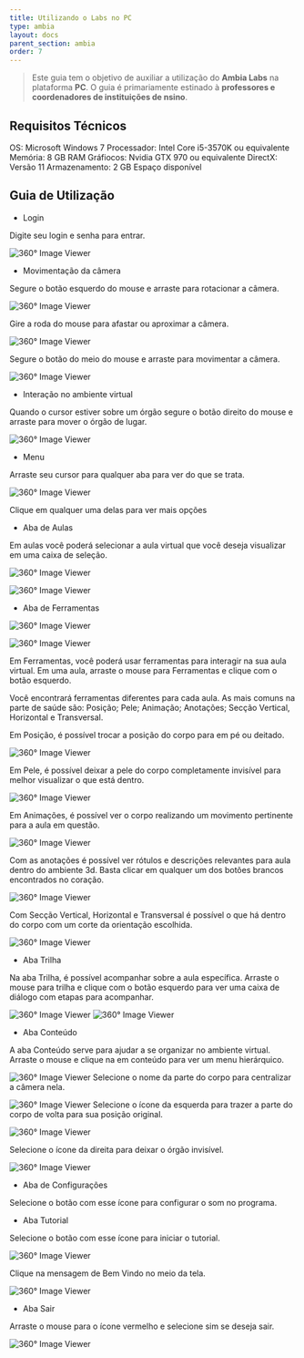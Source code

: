 ```yaml
---
title: Utilizando o Labs no PC
type: ambia
layout: docs
parent_section: ambia
order: 7
---
```


> Este guia tem o objetivo de auxiliar a utilização do **Ambia Labs** na plataforma **PC**. O guia é primariamente estinado à **professores e coordenadores de instituições de nsino**.

## Requisitos Técnicos

OS: Microsoft Windows 7
Processador: Intel Core i5-3570K ou equivalente
Memória: 8 GB RAM
Gráfiocos: Nvidia GTX 970 ou equivalente
DirectX: Versão 11
Armazenamento: 2 GB Espaço disponível

## Guia de Utilização


- Login

Digite seu login e senha para entrar.

![360&deg; Image Viewer](../images/GDU/GDU-SS01.png)

- Movimentação da câmera

Segure o botão esquerdo do mouse e arraste para rotacionar a câmera.
	
![360&deg; Image Viewer](../images/GDU/GDU-SS02.png)

Gire a roda do mouse para afastar ou aproximar a câmera.

![360&deg; Image Viewer](../images/GDU/GDU-SS03.png)

Segure o botão do meio do mouse e arraste para movimentar a câmera.

![360&deg; Image Viewer](../images/GDU/GDU-SS04.png)
- Interação no ambiente virtual

Quando o cursor estiver sobre um órgão segure o botão direito do mouse e arraste para mover o órgão de lugar.

![360&deg; Image Viewer](../images/GDU/GDU-SS05.png)
- Menu

Arraste seu cursor para qualquer aba para ver do que se trata.

![360&deg; Image Viewer](../images/GDU/GDU-SS06.png)

Clique em qualquer uma delas para ver mais opções

- Aba de Aulas

Em aulas você poderá selecionar a aula virtual que você deseja visualizar em uma caixa de seleção.

![360&deg; Image Viewer](../images/GDU/GDU-SS07.png)

![360&deg; Image Viewer](../images/GDU/GDU-SS08.png)

- Aba de Ferramentas

![360&deg; Image Viewer](../images/GDU/GDU-SS09.png)

![360&deg; Image Viewer](../images/GDU/GDU-SS010.png)


Em Ferramentas, você poderá usar ferramentas para interagir na sua aula virtual. Em uma aula, arraste o mouse para Ferramentas e clique com o botão esquerdo.

Você encontrará ferramentas diferentes para cada aula. As mais comuns na parte de saúde são: Posição; Pele; Animação; Anotações; Secção Vertical, Horizontal e Transversal.
	
Em Posição, é possível trocar a posição do corpo para em pé ou deitado.

![360&deg; Image Viewer](../images/GDU/GDU-SS11.png)

Em Pele, é possível deixar a pele do corpo completamente invisível para melhor visualizar o que está dentro.

![360&deg; Image Viewer](../images/GDU/GDU-SS12.png)

Em Animações, é possível ver o corpo realizando um movimento pertinente para a aula em questão.

![360&deg; Image Viewer](../images/GDU/GDU-SS13.png)

Com as anotações é possível ver rótulos e descrições relevantes para aula dentro do ambiente 3d. Basta clicar em qualquer um dos botões brancos encontrados no coração.

![360&deg; Image Viewer](../images/GDU/GDU-SS14.png)

Com Secção Vertical, Horizontal e Transversal é possível o que há dentro do corpo com um corte da orientação escolhida.

![360&deg; Image Viewer](../images/GDU/GDU-SS15.png)

- Aba Trilha

Na aba Trilha, é possível acompanhar sobre a aula específica. Arraste o mouse para trilha e clique com o botão esquerdo para ver uma caixa de diálogo com etapas para acompanhar.

![360&deg; Image Viewer](../images/GDU/GDU-SS16.png)
![360&deg; Image Viewer](../images/GDU/GDU-SS17.png)


- Aba Conteúdo

A aba Conteúdo serve para ajudar a se organizar no ambiente virtual. Arraste o mouse e clique na em conteúdo para ver um menu hierárquico.

![360&deg; Image Viewer](../images/GDU/GDU-SS18.png)
Selecione o nome da parte do corpo para centralizar a câmera nela.

![360&deg; Image Viewer](../images/GDU/GDU-SS19.png)
Selecione o ícone da esquerda para trazer a parte do corpo de volta para sua posição original.

![360&deg; Image Viewer](../images/GDU/GDU-SS20.png)

Selecione o ícone da direita para deixar o órgão invisível.

![360&deg; Image Viewer](../images/GDU/GDU-SS21.png)

- Aba de Configurações

Selecione o botão com esse ícone para configurar o som no programa.

- Aba Tutorial

Selecione o botão com esse ícone para iniciar o tutorial.

![360&deg; Image Viewer](../images/GDU/GDU-SS22.png)

Clique na mensagem de Bem Vindo no meio da tela.

![360&deg; Image Viewer](../images/GDU/GDU-SS23.png)

- Aba Sair

Arraste o mouse para o ícone vermelho e selecione sim se deseja sair.

![360&deg; Image Viewer](../images/GDU/GDU-SS24.png)